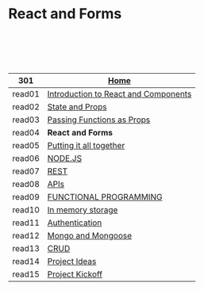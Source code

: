 # React and Forms



<br/><br/> 
<br/><br/> 



|301| [Home](https://suhaib-ersan.github.io/reading-notes/) |
|-|-|
| read01 | [Introduction to React and Components](https://suhaib-ersan.github.io/reading-notes/301/read01) |
| read02 | [State and Props](https://suhaib-ersan.github.io/reading-notes/301/read02) |
| read03 | [Passing Functions as Props](https://suhaib-ersan.github.io/reading-notes/301/read03) |
| read04 | **React and Forms** |
| read05 | [Putting it all together](https://suhaib-ersan.github.io/reading-notes/301/read05) |
| read06 | [NODE.JS](https://suhaib-ersan.github.io/reading-notes/301/read06) |
| read07 | [REST](https://suhaib-ersan.github.io/reading-notes/301/read07) |
| read08 | [APIs](https://suhaib-ersan.github.io/reading-notes/301/read08) |
| read09 | [FUNCTIONAL PROGRAMMING](https://suhaib-ersan.github.io/reading-notes/301/read09) |
| read10 | [In memory storage](https://suhaib-ersan.github.io/reading-notes/301/read10) |
| read11 | [Authentication](https://suhaib-ersan.github.io/reading-notes/301/read11) |
| read12 | [Mongo and Mongoose](https://suhaib-ersan.github.io/reading-notes/301/read12) |
| read13 | [CRUD](https://suhaib-ersan.github.io/reading-notes/301/read13) |
| read14 | [Project Ideas](https://suhaib-ersan.github.io/reading-notes/301/read14) |
| read15 | [Project Kickoff](https://suhaib-ersan.github.io/reading-notes/301/read15) |